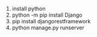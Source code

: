 1. install python
2. python -m pip install Django
3. pip install djangorestframework
4. python manage.py runserver